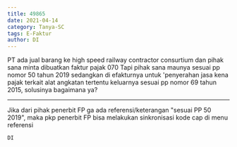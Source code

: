 ```yaml
---
title: 49865
date: 2021-04-14
category: Tanya-SC
tags: E-Faktur
author: DI
---
```


PT ada jual barang ke high speed railway contractor consurtium dan pihak sana minta dibuatkan faktur pajak 070 Tapi pihak sana maunya sesuai pp nomor 50 tahun 2019 sedangkan di efakturnya untuk 'penyerahan jasa kena pajak terkait alat angkatan tertentu keluarnya sesuai pp nomor 69 tahun 2015, solusinya bagaimana ya?

---

Jika dari pihak penerbit FP ga ada referensi/keterangan "sesuai PP 50 2019", maka pkp penerbit FP bisa melakukan sinkronisasi kode cap di menu referensi

`DI`
